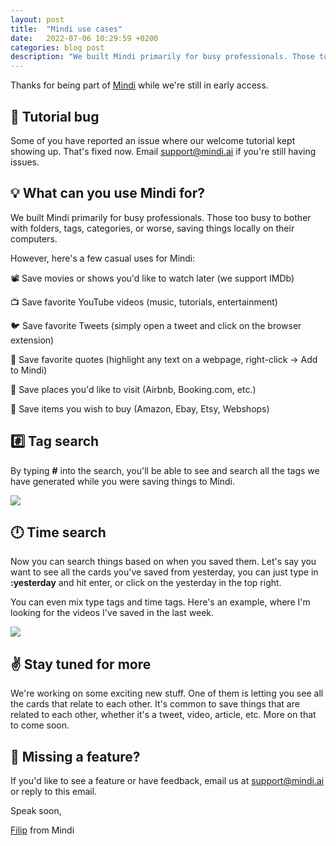```yaml
---
layout: post
title:  "Mindi use cases"
date:   2022-07-06 10:29:59 +0200
categories: blog post
description: "We built Mindi primarily for busy professionals. Those too busy to bother with folders, tags, categories, or worse, saving things locally on their computers."
---
```


Thanks for being part of [Mindi](https://mindi.ai/) while we're still in early access. 

## 🐞 Tutorial bug

Some of you have reported an issue where our welcome tutorial kept showing up. That's fixed now. Email [support@mindi.ai](mailto:support@mindi.ai) if you're still having issues.

## 💡 What can you use Mindi for?

We built Mindi primarily for busy professionals. Those too busy to bother with folders, tags, categories, or worse, saving things locally on their computers.

However, here's a few casual uses for Mindi:

📽️ Save movies or shows you'd like to watch later (we support IMDb)

📺️ Save favorite YouTube videos (music, tutorials, entertainment)

🐦️ Save favorite Tweets (simply open a tweet and click on the browser extension)

📝 Save favorite quotes (highlight any text on a webpage, right-click -> Add to Mindi) 

🛌 Save places you'd like to visit (Airbnb, Booking.com, etc.)

🛒 Save items you wish to buy (Amazon, Ebay, Etsy, Webshops)

## #️⃣ Tag search


By typing **#** into the search, you'll be able to see and search all the tags we have generated while you were saving things to Mindi.

![](https://bucket.mlcdn.com/a/3732/3732146/images/333facae78f16bdee4fd33dd4b5f0caccdbd4c2c.png/2123437b16bfe769ee2e8e9ed78e04e8e743d874.png)

## 🕛️ Time search

Now you can search things based on when you saved them. Let's say you want to see all the cards you've saved from yesterday, you can just type in **:yesterday** and hit enter, or click on the yesterday in the top right.

You can even mix type tags and time tags. Here's an example, where I'm looking for the videos I've saved in the last week.

![](https://bucket.mlcdn.com/a/3732/3732146/images/4d32fe9c320376f13e9f83ae508e638598958a5d.gif)

## ✌️ Stay tuned for more

We're working on some exciting new stuff. One of them is letting you see all the cards that relate to each other. It's common to save things that are related to each other, whether it's a tweet, video, article, etc. More on that to come soon.

## 💁 Missing a feature?


If you'd like to see a feature or have feedback, email us at [support@mindi.ai](mailto:support@mindi.ai) or reply to this email.


Speak soon,

[Filip](https://twitter.com/@filipistyping) from Mindi


